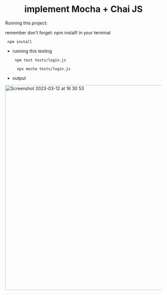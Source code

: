<h1 align="center">
  implement Mocha + Chai JS
</h1>

Running this project:

 remember don't forget: npm install! in your terminal
  ```
   npm install  
  ``` 

- running this testing
  ```
   npm test tests/login.js   
  ``` 
  ```
    npx mocha tests/login.js  
  ``` 

- output

  
<img width="658" alt="Screenshot 2023-03-12 at 16 30 53" src="https://user-images.githubusercontent.com/69374541/224536185-2746bfef-bcca-4202-9ff1-36f568432a5b.png">


